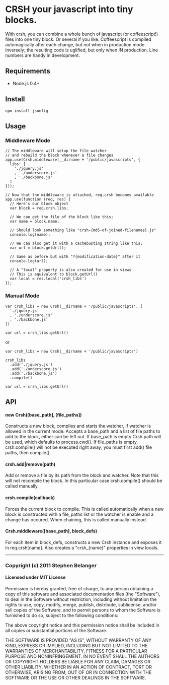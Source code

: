 # CRSH your javascript into tiny blocks.
With crsh, you can combine a whole bunch of javascript (or coffeescript!) files into one tiny block. Or several if you like. Coffeescript is compiled automagically after each change, but not when in production mode. Inversely; the resulting code is uglified, but only when IN production. Line numbers are handy in development.

## Requirements
* Node.js 0.4+

## Install

    npm install jsonfig

## Usage
### Middleware Mode
    
    // The middleware will setup the file watcher
    // and rebuild the block whenever a file changes
    app.use(Crsh.middleware(__dirname + '/public/javascripts', {
      libs: [
        './jquery.js'
        , './underscore.js'
        , './backbone.js'
      ]
    }));

    // Now that the middleware is attached, req.crsh becomes available
    app.use(function (req, res) {
      // Here's our block object
      var block = req.crsh.libs;

      // We can get the file of the block like this;
      var name = block.name;

      // Should look something like "crsh-{md5-of-joined-filenames}.js"
      console.log(name);

      // We can also get it with a cachebusting string like this;
      var url = block.getUrl();

      // Same as before but with "?{modification-date}" after it
      console.log(url);
      
      // A "local" property is also created for use in views
      // This is equivalent to block.getUrl()
      var local = res.local('crsh_libs')
    });

### Manual Mode

    var crsh_libs = new Crsh(__dirname + '/public/javascripts', [
      './jquery.js'
      , './underscore.js'
      , './backbone.js'
    ])

    var url = crsh_libs.getUrl()

or

    var crsh_libs = new Crsh(__dirname + '/public/javascripts')

    crsh_libs
      .add('./jquery.js')
      .add('./underscore.js')
      .add('./backbone.js')
      .compile()
    
    var url = crsh_libs.getUrl()

## API

#### new Crsh([base_path], [file_paths])
Constructs a new block, compiles and starts the watcher, if watcher is allowed in the current mode. Accepts a base_path and a list of file paths to add to the block, either can be left out. If base_path is empty Crsh.path will be used, which defaults to process.cwd(). If file_paths is empty, crsh.compile() will not be executed right away; you must first add() file paths, then compile().

#### crsh.add|remove(path)
Add or remove a file by its path from the block and watcher. Note that this will not recompile the block. In this particular case crsh.compile() should be called manually.

#### crsh.compile(callback)
Forces the current block to compile. This is called automatically when a new block is constructed with a file_paths list or the watcher is enable and a change has occured. When chaining, this is called manually instead.

#### Crsh.middleware([base_path], block_defs)
For each item in block_defs, constructs a new Crsh instance and exposes it in req.crsh[name]. Also creates a "crsh_{name}" properties in view locals.

---

### Copyright (c) 2011 Stephen Belanger
#### Licensed under MIT License

Permission is hereby granted, free of charge, to any person obtaining a copy of this software and associated documentation files (the "Software"), to deal in the Software without restriction, including without limitation the rights to use, copy, modify, merge, publish, distribute, sublicense, and/or sell copies of the Software, and to permit persons to whom the Software is furnished to do so, subject to the following conditions:

The above copyright notice and this permission notice shall be included in all copies or substantial portions of the Software.

THE SOFTWARE IS PROVIDED "AS IS", WITHOUT WARRANTY OF ANY KIND, EXPRESS OR IMPLIED, INCLUDING BUT NOT LIMITED TO THE WARRANTIES OF MERCHANTABILITY, FITNESS FOR A PARTICULAR PURPOSE AND NONINFRINGEMENT. IN NO EVENT SHALL THE AUTHORS OR COPYRIGHT HOLDERS BE LIABLE FOR ANY CLAIM, DAMAGES OR OTHER LIABILITY, WHETHER IN AN ACTION OF CONTRACT, TORT OR OTHERWISE, ARISING FROM, OUT OF OR IN CONNECTION WITH THE SOFTWARE OR THE USE OR OTHER DEALINGS IN THE SOFTWARE.